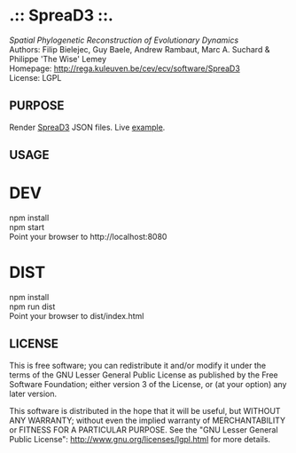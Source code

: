 .:: SpreaD3 ::.
==============

*Spatial Phylogenetic Reconstruction of Evolutionary Dynamics* <br />
Authors: Filip Bielejec, Guy Baele, Andrew Rambaut, Marc A. Suchard & Philippe 'The Wise' Lemey <br />
Homepage: http://rega.kuleuven.be/cev/ecv/software/SpreaD3 <br />
License: LGPL <br />

## PURPOSE
 Render [SpreaD3](http://github.com/phylogeography/SpreaD3) JSON files.
 Live [example](https://phylogeography.github.io/SpreaD3/).

## USAGE
DEV
===
  npm install <br />
  npm start <br />
  Point your browser to http://localhost:8080 <br />
  
DIST  
====
  npm install <br />
  npm run dist <br />
  Point your browser to dist/index.html <br />

## LICENSE
  This is free software; you can redistribute it and/or modify 
  it under the terms of the GNU Lesser General Public License as 
  published by the Free Software Foundation; either version 3 
  of the License, or (at your option) any later version. 
 
   This software is distributed in the hope that it will be useful,
   but WITHOUT ANY WARRANTY; without even the implied warranty of 
   MERCHANTABILITY or FITNESS FOR A PARTICULAR PURPOSE.  See the 
   "GNU Lesser General Public License": http://www.gnu.org/licenses/lgpl.html for more details.

